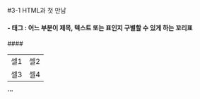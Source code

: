 #3-1 HTML과 첫 만남
#### - 태그 : 어느 부분이 제목, 텍스트 또는 표인지 구별할 수 있게 하는 꼬리표

####<table>
  <tr>
    <td>셀1</td>
    <td>셀2</td>
   </tr>
  <tr>
    <td>셀3</td>
    <td>셀4</td>
  </tr>
</table>
'''
